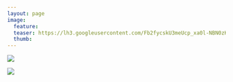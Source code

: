 ```yaml
---
layout: page
image:
  feature:
  teaser: https://lh3.googleusercontent.com/Fb2fycskU3meUcp_xa0l-NBN0zKbb8boGmmG6pd-jYo=w245
  thumb:
---
```


![](https://lh3.googleusercontent.com/ziYQQt84orQyuISBf_mc5Xk10xS_khyaeHmfAKzVWR0=w800)

![](https://lh3.googleusercontent.com/-SyCfBqpC-tWH12i6Vtyd3AHRW0VDAbZ7hivPYDqj0k=w800)
